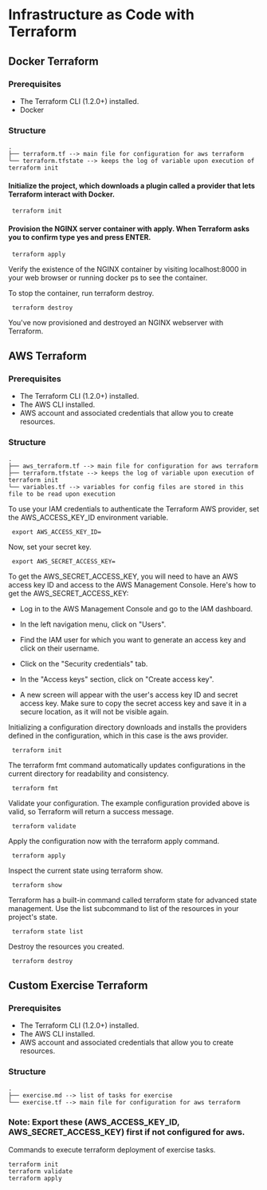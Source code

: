 # Infrastructure as Code with Terraform
## Docker Terraform

### Prerequisites

* The Terraform CLI (1.2.0+) installed.
* Docker

### Structure
```
.
├── terraform.tf --> main file for configuration for aws terraform
└── terraform.tfstate --> keeps the log of variable upon execution of terraform init
```

#### Initialize the project, which downloads a plugin called a provider that lets Terraform interact with Docker.
```
 terraform init
```
#### Provision the NGINX server container with apply. When Terraform asks you to confirm type yes and press ENTER.
```
 terraform apply
```
Verify the existence of the NGINX container by visiting localhost:8000 in your web browser or running docker ps to see the container.

To stop the container, run terraform destroy.
```
 terraform destroy
```
You've now provisioned and destroyed an NGINX webserver with Terraform.

## AWS Terraform

### Prerequisites

* The Terraform CLI (1.2.0+) installed.
* The AWS CLI installed.
* AWS account and associated credentials that allow you to create resources.

### Structure
```
.
├── aws_terraform.tf --> main file for configuration for aws terraform
├── terraform.tfstate --> keeps the log of variable upon execution of terraform init
└── variables.tf --> variables for config files are stored in this file to be read upon execution
```

To use your IAM credentials to authenticate the Terraform AWS provider, set the AWS_ACCESS_KEY_ID environment variable.
```
 export AWS_ACCESS_KEY_ID=
```
Now, set your secret key.
```
 export AWS_SECRET_ACCESS_KEY=
```

To get the AWS_SECRET_ACCESS_KEY, you will need to have an AWS access key ID and access to the AWS Management Console. Here's how to get the AWS_SECRET_ACCESS_KEY:


* Log in to the AWS Management Console and go to the IAM dashboard.

* In the left navigation menu, click on "Users".

* Find the IAM user for which you want to generate an access key and click on their username.

* Click on the "Security credentials" tab.

* In the "Access keys" section, click on "Create access key".

* A new screen will appear with the user's access key ID and secret access key. Make sure to copy the secret access key and save it in a secure location, as it will not be visible again.

Initializing a configuration directory downloads and installs the providers defined in the configuration, which in this case is the aws provider.
```
 terraform init
 ```
The terraform fmt command automatically updates configurations in the current directory for readability and consistency.
```
 terraform fmt
```
Validate your configuration. The example configuration provided above is valid, so Terraform will return a success message.
```
 terraform validate
```
Apply the configuration now with the terraform apply command.
```
 terraform apply
```
Inspect the current state using terraform show.
```
 terraform show
```
Terraform has a built-in command called terraform state for advanced state management. Use the list subcommand to list of the resources in your project's state.
```
 terraform state list
```
Destroy the resources you created.
```
 terraform destroy
```
## Custom Exercise Terraform

### Prerequisites

* The Terraform CLI (1.2.0+) installed.
* The AWS CLI installed.
* AWS account and associated credentials that allow you to create resources.

### Structure
```
.
├── exercise.md --> list of tasks for exercise
└── exercise.tf --> main file for configuration for aws terraform

```
### Note: Export these (AWS_ACCESS_KEY_ID, AWS_SECRET_ACCESS_KEY) first if not configured for aws.

Commands to execute terraform deployment of exercise tasks.
```
terraform init
terraform validate
terraform apply
```
